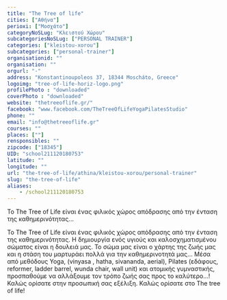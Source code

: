 ```yaml
---
title: "The Tree of life"
cities: ["Αθήνα"]
perioxi: ["Μοσχάτο"]
categoryNoSLug: "Κλειστού Χώρου"
subcategoriesNoSLug: ["PERSONAL TRAINER"]
categories: ["kleistou-xorou"]
subcategories: ["personal-trainer"]
organisationid: ""
organisation: ""
orgurl: "-"
address: "Konstantinoupoleos 37, 18344 Moscháto, Greece"
logoimg: "tree-of-life-horiz-logo.png"
profilePhoto : "downloaded"
coverPhoto : "downloaded"
website: "thetreeoflife.gr/"
facebook: "www.facebook.com/TheTreeOfLifeYogaPilatesStudio"
phone: ""
email: "info@thetreeoflife.gr"
courses: ""
places: [""]
rensponsibles: ""
zipcode: ["18345"]
UID: "school211120180753"
latitude: ""
longitude: ""
url: "the-tree-of-life/athina/kleistou-xorou/personal-trainer"
slug: "the-tree-of-life"
aliases:
    - /school211120180753
---
```



Το The Tree of Life είναι ένας φιλικός χώρος απόδρασης από την ένταση της καθημερινότητας...

Το The Tree of Life είναι ένας φιλικός χώρος απόδρασης από την ένταση της καθημερινότητας. Η δημιουργία ενός υγιούς και καλοσχηματισμένου σώματος είναι η δουλειά μας. Το σώμα μας είναι ο χάρτης της ζωής μας και η στάση του μαρτυράει πολλά για την καθημερινοτητά μας... Μέσα από μεθόδους Yoga, (vinyasa , hatha, sivananda, aerial), Pilates (εδάφους, reformer, ladder barrel, wunda chair, wall unit) και ατομικής γυμναστικής, προσπαθούμε να αλλάξουμε τον τρόπο ζωής σας προς το καλύτερο...! Καλώς ορίσατε στην προσωπική σας εξέλιξη. Καλώς ορίσατε στο The tree of life!
